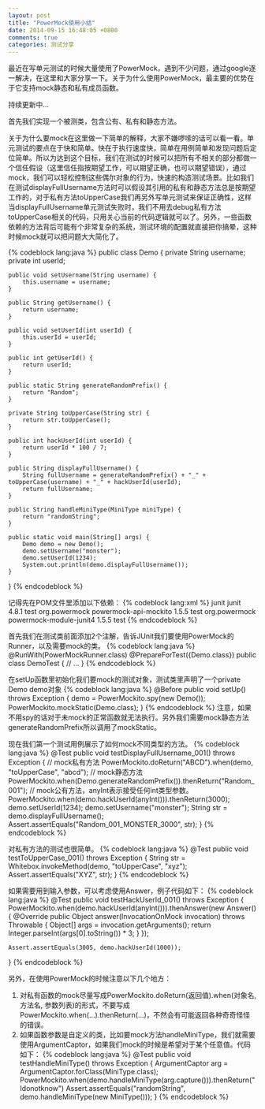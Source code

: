 ```yaml
---
layout: post
title: "PowerMock使用小结"
date: 2014-09-15 16:48:05 +0800
comments: true
categories: 测试分享
---
```

最近在写单元测试的时候大量使用了PowerMock，遇到不少问题，通过google逐一解决，在这里和大家分享一下。关于为什么使用PowerMock，最主要的优势在于它支持mock静态和私有成员函数。

持续更新中...
<!--more-->
首先我们实现一个被测类，包含公有、私有和静态方法。

关于为什么要mock在这里做一下简单的解释，大家不嫌啰嗦的话可以看一看。单元测试的要点在于快和简单。快在于执行速度快，简单在用例简单和发现问题后定位简单。所以为达到这个目标，我们在测试的时候可以把所有不相关的部分都做一个信任假设（这里信任指按期望工作，可以期望正确，也可以期望错误），通过mock，我们可以轻松控制这些偶尔对象的行为，快速的构造测试场景。比如我们在测试displayFullUsername方法时可以假设其引用的私有和静态方法总是按期望工作的，对于私有方法toUpperCase我们再另外写单元测试来保证正确性，这样当displayFullUsername单元测试失败时，我们不用去debug私有方法toUpperCase相关的代码，只用关心当前的代码逻辑就可以了。另外，一些函数依赖的方法背后可能有个非常复杂的系统，测试环境的配置就直接把你搞晕，这种时候mock就可以把问题大大简化了。

{% codeblock lang:java %}
public class Demo {
    private String username;
    private int userId;

    public void setUsername(String username) {
        this.username = username;
    }

    public String getUsername() {
        return username;
    }

    public void setUserId(int userId) {
        this.userId = userId;
    }

    public int getUserId() {
        return userId;
    }

    public static String generateRandomPrefix() {
        return "Random";
    }

    private String toUpperCase(String str) {
        return str.toUpperCase();
    }

    public int hackUserId(int userId) {
        return userId * 100 / 7;
    }

    public String displayFullUsername() {
        String fullUsername = generateRandomPrefix() + "_" + toUpperCase(username) + "_" + hackUserId(userId);
        return fullUsername;
    }

    public String handleMiniType(MiniType miniType) {
        return "randomString";
    }

    public static void main(String[] args) {
        Demo demo = new Demo();
        demo.setUsername("monster");
        demo.setUserId(1234);
        System.out.println(demo.displayFullUsername());
    }
}
{% endcodeblock %}

记得先在POM文件里添加以下依赖：
{% codeblock lang:xml %}
<dependency>
    <groupId>junit</groupId>
    <artifactId>junit</artifactId>
    <version>4.8.1</version>
    <scope>test</scope>
</dependency>
<dependency>
    <groupId>org.powermock</groupId>
    <artifactId>powermock-api-mockito</artifactId>
    <version>1.5.5</version>
    <scope>test</scope>
</dependency>
<dependency>
    <groupId>org.powermock</groupId>
    <artifactId>powermock-module-junit4</artifactId>
    <version>1.5.5</version>
    <scope>test</scope>
</dependency>
{% endcodeblock %}

首先我们在测试类前面添加2个注解，告诉JUnit我们要使用PowerMock的Runner，以及需要mock的类。
{% codeblock lang:java %}
@RunWith(PowerMockRunner.class)
@PrepareForTest({Demo.class})
public class DemoTest {
    // ...
}
{% endcodeblock %}

在setUp函数里初始化我们要mock的测试对象，测试类里声明了一个private Demo demo对象
{% codeblock lang:java %}
@Before
public void setUp() throws Exception {
    demo = PowerMockito.spy(new Demo());
    PowerMockito.mockStatic(Demo.class);
}
{% endcodeblock %}
注意，如果不用spy的话对于未mock的正常函数就无法执行。另外我们需要mock静态方法generateRandomPrefix所以调用了mockStatic。

现在我们第一个测试用例展示了如何mock不同类型的方法。
{% codeblock lang:java %}
@Test
public void testDisplayFullUsername_001()  throws Exception {
    // mock私有方法
    PowerMockito.doReturn("ABCD").when(demo, "toUpperCase", "abcd");
    // mock静态方法
    PowerMockito.when(Demo.generateRandomPrefix()).thenReturn("Random_001");
    // mock公有方法，anyInt表示接受任何int类型参数。
    PowerMockito.when(demo.hackUserId(anyInt())).thenReturn(3000);
    demo.setUserId(1234);
    demo.setUsername("monster");
    String str = demo.displayFullUsername();
    Assert.assertEquals("Random_001_MONSTER_3000", str);
}
{% endcodeblock %}

对私有方法的测试也很简单。
{% codeblock lang:java %}
@Test
public void testToUpperCase_001() throws Exception {
    String str = Whitebox.<String>invokeMethod(demo, "toUpperCase", "xyz");
    Assert.assertEquals("XYZ", str);
}
{% endcodeblock %}

如果需要用到输入参数，可以考虑使用Answer，例子代码如下：
{% codeblock lang:java %}
@Test
public void testHackUserId_001() throws Exception {
    PowerMockito.when(demo.hackUserId(anyInt())).thenAnswer(new Answer<Object>() {
        @Override
        public Object answer(InvocationOnMock invocation) throws Throwable {
            Object[] args = invocation.getArguments();
            return Integer.parseInt(args[0].toString()) * 3;
        }
    });

    Assert.assertEquals(3005, demo.hackUserId(1000));
}
{% endcodeblock %}

另外，在使用PowerMock的时候注意以下几个地方：

1. 对私有函数的mock尽量写成PowerMockito.doReturn(返回值).when(对象名, 方法名, 参数列表)的形式，不要写成PowerMockito.when(...).thenReturn(...)，不然会有可能返回各种奇奇怪怪的错误。
2. 如果函数参数是自定义的类，比如要mock方法handleMiniType，我们就需要使用ArgumentCaptor，如果我们mock的时候是希望对于某个任意值。代码如下：
{% codeblock lang:java %}
    @Test
    public void testHandleMiniType() throws Exception {
        ArgumentCaptor<MiniType> arg = ArgumentCaptor.forClass(MiniType.class);
        PowerMockito.when(demo.handleMiniType(arg.capture())).thenReturn("Idonotknow")
        Assert.assertEquals("randomString", demo.handleMiniType(new MiniType()));
    }
{% endcodeblock %}